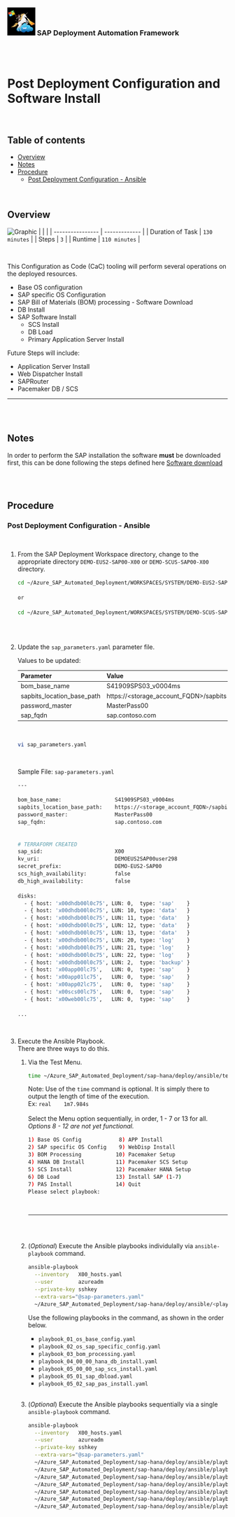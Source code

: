 ### <img src="../../../assets/images/UnicornSAPBlack256x256.png" width="64px"> SAP Deployment Automation Framework <!-- omit in toc -->
<br/><br/>

# Post Deployment Configuration and Software Install <!-- omit in toc -->

<br/>

## Table of contents <!-- omit in toc -->

- [Overview](#overview)
- [Notes](#notes)
- [Procedure](#procedure)
  - [Post Deployment Configuration - Ansible](#post-deployment-configuration---ansible)

<br/>

## Overview

![Graphic]()
|                  |               |
| ---------------- | ------------- |
| Duration of Task | `130 minutes` |
| Steps            | `3`           |
| Runtime          | `110 minutes` |

<br/>

This Configuration as Code (CaC) tooling will perform several operations on the deployed resources.
- Base OS configuration
- SAP specific OS Configuration
- SAP Bill of Materials (BOM) processing - Software Download
- DB Install
- SAP Software Install
  - SCS Install
  - DB Load
  - Primary Application Server Install

Future Steps will include:
- Application Server Install
- Web Dispatcher Install
- SAPRouter
- Pacemaker DB / SCS

---

<br/><br/>

## Notes

In order to perform the SAP installation the software **must** be downloaded first, this can be done following the steps defined here [Software download](../software-download)

<br/><br/>

## Procedure

### Post Deployment Configuration - Ansible
<br/>

1. From the SAP Deployment Workspace directory, change to the appropriate directory `DEMO-EUS2-SAP00-X00` or `DEMO-SCUS-SAP00-X00` directory.
    ```bash
    cd ~/Azure_SAP_Automated_Deployment/WORKSPACES/SYSTEM/DEMO-EUS2-SAP00-X00
    
    or 

    cd ~/Azure_SAP_Automated_Deployment/WORKSPACES/SYSTEM/DEMO-SCUS-SAP00-X00
    
    ```
    <br/><br/>

2. Update the `sap_parameters.yaml` parameter file.
    <br/>
    
    Values to be updated:

    | Parameter                  | Value                                  |
    | -------------------------- | -------------------------------------- |
    | bom_base_name              | S41909SPS03_v0004ms                    |
    | sapbits_location_base_path | https://<storage_account_FQDN>/sapbits |
    | password_master            | MasterPass00                           |
    | sap_fqdn                   | sap.contoso.com                        |
    
    <br/>

    ```bash
    vi sap_parameters.yaml
    ```
    <br/>

    Sample File: `sap-parameters.yaml`
    ```bash
    ---

    bom_base_name:                 S41909SPS03_v0004ms
    sapbits_location_base_path:    https://<storage_account_FQDN>/sapbits
    password_master:               MasterPass00
    sap_fqdn:                      sap.contoso.com


    # TERRAFORM CREATED
    sap_sid:                       X00
    kv_uri:                        DEMOEUS2SAP00user298
    secret_prefix:                 DEMO-EUS2-SAP00
    scs_high_availability:         false
    db_high_availability:          false

    disks:
      - { host: 'x00dhdb00l0c75', LUN: 0,  type: 'sap'    }
      - { host: 'x00dhdb00l0c75', LUN: 10, type: 'data'   }
      - { host: 'x00dhdb00l0c75', LUN: 11, type: 'data'   }
      - { host: 'x00dhdb00l0c75', LUN: 12, type: 'data'   }
      - { host: 'x00dhdb00l0c75', LUN: 13, type: 'data'   }
      - { host: 'x00dhdb00l0c75', LUN: 20, type: 'log'    }
      - { host: 'x00dhdb00l0c75', LUN: 21, type: 'log'    }
      - { host: 'x00dhdb00l0c75', LUN: 22, type: 'log'    }
      - { host: 'x00dhdb00l0c75', LUN: 2,  type: 'backup' }
      - { host: 'x00app00lc75',   LUN: 0,  type: 'sap'    }
      - { host: 'x00app01lc75',   LUN: 0,  type: 'sap'    }
      - { host: 'x00app02lc75',   LUN: 0,  type: 'sap'    }
      - { host: 'x00scs00lc75',   LUN: 0,  type: 'sap'    }
      - { host: 'x00web00lc75',   LUN: 0,  type: 'sap'    }

    ...
    ```
    <br/>


3. Execute the Ansible Playbook. <br/>There are three ways to do this.


   1. Via the Test Menu.
        ```bash
        time ~/Azure_SAP_Automated_Deployment/sap-hana/deploy/ansible/test_menu.sh
        ```
        Note: Use  of the `time` command is optional. It is simply there to output the length of time of the execution.<br/>
              Ex: `real    1m7.984s`
        <br/><br/>
        Select the Menu option sequentially, in order, 1 - 7 or 13 for all.<br/>
        *Options 8 - 12 are not yet functional.*
        ```bash
        1) Base OS Config            8) APP Install
        2) SAP specific OS Config    9) WebDisp Install
        3) BOM Processing           10) Pacemaker Setup
        4) HANA DB Install          11) Pacemaker SCS Setup
        5) SCS Install              12) Pacemaker HANA Setup
        6) DB Load                  13) Install SAP (1-7)
        7) PAS Install              14) Quit
        Please select playbook: 
        ```
        <br/>

        ---
        <br/><br/>


    2. (*Optional*) Execute the Ansible playbooks individulally via `ansible-playbook` command.
        <br/>
        ```bash
        ansible-playbook                                                                                   \
          --inventory   X00_hosts.yaml                                                                     \
          --user        azureadm                                                                           \
          --private-key sshkey                                                                             \
          --extra-vars="@sap-parameters.yaml"                                                              \
          ~/Azure_SAP_Automated_Deployment/sap-hana/deploy/ansible/<playbook>
        ```
        Use the following playbooks in the command, as shown in the order below.
        - `playbook_01_os_base_config.yaml`
        - `playbook_02_os_sap_specific_config.yaml`
        - `playbook_03_bom_processing.yaml`
        - `playbook_04_00_00_hana_db_install.yaml`
        - `playbook_05_00_00_sap_scs_install.yaml`
        - `playbook_05_01_sap_dbload.yaml`
        - `playbook_05_02_sap_pas_install.yaml`
        <br/><br/>


    3. (*Optional*) Execute the Ansible playbooks sequentially via a single `ansible-playbook` command.
        ```bash
        ansible-playbook                                                                                   \
          --inventory   X00_hosts.yaml                                                                     \
          --user        azureadm                                                                           \
          --private-key sshkey                                                                             \
          --extra-vars="@sap-parameters.yaml"                                                              \
          ~/Azure_SAP_Automated_Deployment/sap-hana/deploy/ansible/playbook_01_os_base_config.yaml         \
          ~/Azure_SAP_Automated_Deployment/sap-hana/deploy/ansible/playbook_02_os_sap_specific_config.yaml \
          ~/Azure_SAP_Automated_Deployment/sap-hana/deploy/ansible/playbook_03_bom_processing.yaml         \
          ~/Azure_SAP_Automated_Deployment/sap-hana/deploy/ansible/playbook_04_00_00_hana_db_install.yaml  \
          ~/Azure_SAP_Automated_Deployment/sap-hana/deploy/ansible/playbook_05_00_00_sap_scs_install.yaml  \
          ~/Azure_SAP_Automated_Deployment/sap-hana/deploy/ansible/playbook_05_01_sap_dbload.yaml          \
          ~/Azure_SAP_Automated_Deployment/sap-hana/deploy/ansible/playbook_05_02_sap_pas_install.yaml
        ```

       <br/><br/><br/><br/>

